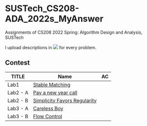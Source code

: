# SUSTech_CS208-ADA_2022s_MyAnswer
Assignments of CS208 2022 Spring: Algorithm Design and Analysis, SUSTech

I upload descriptions in [![](https://img.shields.io/badge/-Markdown-white?style=flat&logo=markdown&logoColor=black)](https://www.markdownguide.org/) for every problem.

## Contest

| TITLE    | Name                                    | AC   |
| -------- | --------------------------------------- | ---- |
| Lab1     | [Stable Matching](Lab1/)                |      |
| Lab2 - A | [Pay a new year call](Lab2-A/)          |      |
| Lab2 - B | [Simplicity Favors Regularity](Lab2-B/) |      |
| Lab3 - A | [Careless Boy](Lab3-A/)                 |      |
| Lab3 - B | [Flow Control](Lab3-B/)                 |      |

